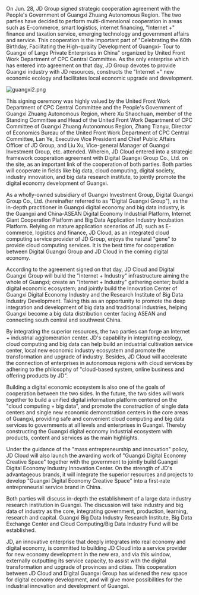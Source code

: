 On Jun. 28, JD Group signed strategic cooperation agreement with the People's Government of Guangxi Zhuang Autonomous Region. The two parties have decided to perform multi-dimensional cooperation in areas such as E-commerce, smart logistics, internet financing, "Internet +" finance and taxation service, emerging technology and government affairs and service. This cooperation is the important part of "Celebrating the 60th Birthday, Facilitating the High-quality Development of Guangxi- Tour to Guangxi of Large Private Enterprises in China" organized by United Front Work Department of CPC Central Committee. As the only enterprise which has entered into agreement on that day, JD Group devotes to provide Guangxi industry with JD resources, constructs the "Internet +" new economic ecology and facilitates local economic upgrade and development.

![guangxi2.png]()

This signing ceremony was highly valued by the United Front Work Department of CPC Central Committee and the People's Government of Guangxi Zhuang Autonomous Region, where Xu Shaochuan, member of the Standing Committee and Head of the United Front Work Department of CPC Committee of Guangxi Zhuang Autonomous Region, Zhang Tianyu, Director of Economics Bureau of the United Front Work Department of CPC Central Committee, Lan Ye, Executive Vice President and Chief Public Affairs Officer of JD Group, and Liu Xu, Vice-general Manager of Guangxi Investment Group, etc. attended. Wherein, JD Cloud entered into a strategic framework cooperation agreement with Digital Guangxi Group Co., Ltd. on the site, as an important link of the cooperation of both parties. Both parties will cooperate in fields like big data, cloud computing, digital society, industry innovation, and big data research institute, to jointly promote the digital economy development of Guangxi.

As a wholly-owned subsidiary of Guangxi Investment Group, Digital Guangxi Group Co., Ltd. (hereinafter referred to as "Digital Guangxi Group"), as the in-depth practitioner in Guangxi digital economy and big data industry, is the Guangxi and China-ASEAN Digital Economy Industrial Platform, Internet Giant Cooperation Platform and Big Data Application Industry Incubation Platform. Relying on mature application scenarios of JD, such as E-commerce, logistics and finance, JD Cloud, as an integrated cloud computing service provider of JD Group, enjoys the natural "gene" to provide cloud computing services. It is the best time for cooperation between Digital Guangxi Group and JD Cloud in the coming digital economy.

According to the agreement signed on that day, JD Cloud and Digital Guangxi Group will build the "Internet + Industry" infrastructure aiming the whole of Guangxi; create an "Internet + Industry" gathering center; build a digital economic ecosystem; and jointly build the Innovation Center of Guangxi Digital Economy Industry and the Research Institute of Big Data Industry Development. Taking this as an opportunity to promote the deep integration and development of big data and traditional industries, helping Guangxi become a big data distribution center facing ASEAN and connecting south central and southwest China.

By integrating the superior resources, the two parties can forge an Internet + industrial agglomeration center. JD's capability in integrating ecology, cloud computing and big data can help build an industrial cultivation service center, local new economic industry ecosystem and promote the transformation and upgrade of industry. Besides, JD Cloud will accelerate the connection of enterprises in autonomous regions with cloud services by adhering to the philosophy of "cloud-based system, online business and offering products by JD".

Building a digital economic ecosystem is also one of the goals of cooperation between the two sides. In the future, the two sides will work together to build a unified digital information platform centered on the "cloud computing + big data", and promote the construction of single data centers and single new economic demonstration centers in the core areas of Guangxi, providing safe and convenient cloud computing and big data services to governments at all levels and enterprises in Guangxi. Thereby constructing the Guangxi digital economy industrial ecosystem with products, content and services as the main highlights.

Under the guidance of the "mass entrepreneurship and innovation" policy, JD Cloud will also launch the awarding work of "Guangxi Digital Economy Creative Space" together with the government to jointly build Guangxi Digital Economy Industry Innovation Center. On the strength of JD's advantageous brands, it will integrate the superior resources and projects to develop "Guangxi Digital Economy Creative Space" into a first-rate entrepreneurial service brand in China.

Both parties will discuss in-depth the establishment of a large data industry research institution in Guangxi. The discussion will take industry and big data of industry as the core, integrating government, production, learning, research and capital. Guangxi Big Data Industry Research Institute, Big Data Exchange Center and Cloud Computing/Big Data Industry Fund will be established.

JD, an innovative enterprise that deeply integrates into real economy and digital economy, is committed to building JD Cloud into a service provider for new economy development in the new era, and via this window, externally outputting its service capacity, to assist with the digital transformation and upgrade of provinces and cities. This cooperation between JD Cloud and Digital Guangxi Group has widened the new space for digital economy development, and will give more possibilities for the industrial innovation and development of Guangxi.